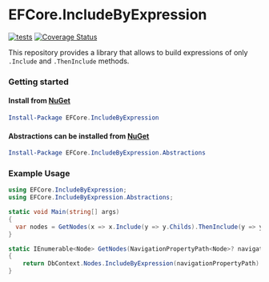 # EFCore.IncludeByExpression
[![tests](https://github.com/Hau-Hau/EFCore.IncludeByExpression/actions/workflows/tests.yml/badge.svg)](https://github.com/Hau-Hau/EFCore.IncludeByExpression/actions/workflows/tests.yml)
[![Coverage Status](https://coveralls.io/repos/github/Hau-Hau/EFCore.IncludeByExpression/badge.svg)](https://coveralls.io/github/Hau-Hau/EFCore.IncludeByExpression)


This repository provides a library that allows to build expressions of only `.Include` and `.ThenInclude` methods.

### Getting started

#### Install from [NuGet](https://www.nuget.org/packages/EFCore.IncludeByExpression)

```powershell
Install-Package EFCore.IncludeByExpression  
```

#### Abstractions can be installed from [NuGet](https://www.nuget.org/packages/EFCore.IncludeByExpression.Abstractions)

```powershell
Install-Package EFCore.IncludeByExpression.Abstractions
```

### Example Usage
```csharp
using EFCore.IncludeByExpression;
using EFCore.IncludeByExpression.Abstractions;

static void Main(string[] args)
{
  var nodes = GetNodes(x => x.Include(y => y.Childs).ThenInclude(y => y.Parent));
}

static IEnumerable<Node> GetNodes(NavigationPropertyPath<Node>? navigationPropertyPath = null)
{
    return DbContext.Nodes.IncludeByExpression(navigationPropertyPath).ToList();
}
```
